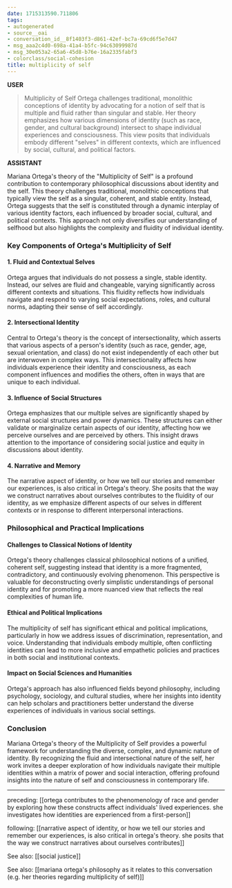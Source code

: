 ```yaml
---
date: 1715313590.711806
tags:
- autogenerated
- source__oai
- conversation_id__8f1403f3-d861-42ef-bc7a-69cd6f5e7d47
- msg_aaa2c4d0-698a-41a4-b5fc-94c63099987d
- msg_30e053a2-65a6-45d8-b76e-16a2335fabf3
- colorclass/social-cohesion
title: multiplicity of self
---
```


**USER**

>Multiplicity of Self
Ortega challenges traditional, monolithic conceptions of identity by advocating for a notion of self that is multiple and fluid rather than singular and stable. Her theory emphasizes how various dimensions of identity (such as race, gender, and cultural background) intersect to shape individual experiences and consciousness. This view posits that individuals embody different "selves" in different contexts, which are influenced by social, cultural, and political factors.


**ASSISTANT**

Mariana Ortega's theory of the "Multiplicity of Self" is a profound contribution to contemporary philosophical discussions about identity and the self. This theory challenges traditional, monolithic conceptions that typically view the self as a singular, coherent, and stable entity. Instead, Ortega suggests that the self is constituted through a dynamic interplay of various identity factors, each influenced by broader social, cultural, and political contexts. This approach not only diversifies our understanding of selfhood but also highlights the complexity and fluidity of individual identity.

### Key Components of Ortega's Multiplicity of Self

#### 1. **Fluid and Contextual Selves**
Ortega argues that individuals do not possess a single, stable identity. Instead, our selves are fluid and changeable, varying significantly across different contexts and situations. This fluidity reflects how individuals navigate and respond to varying social expectations, roles, and cultural norms, adapting their sense of self accordingly.

#### 2. **Intersectional Identity**
Central to Ortega's theory is the concept of intersectionality, which asserts that various aspects of a person's identity (such as race, gender, age, sexual orientation, and class) do not exist independently of each other but are interwoven in complex ways. This intersectionality affects how individuals experience their identity and consciousness, as each component influences and modifies the others, often in ways that are unique to each individual.

#### 3. **Influence of Social Structures**
Ortega emphasizes that our multiple selves are significantly shaped by external social structures and power dynamics. These structures can either validate or marginalize certain aspects of our identity, affecting how we perceive ourselves and are perceived by others. This insight draws attention to the importance of considering social justice and equity in discussions about identity.

#### 4. **Narrative and Memory**
The narrative aspect of identity, or how we tell our stories and remember our experiences, is also critical in Ortega's theory. She posits that the way we construct narratives about ourselves contributes to the fluidity of our identity, as we emphasize different aspects of our selves in different contexts or in response to different interpersonal interactions.

### Philosophical and Practical Implications

#### **Challenges to Classical Notions of Identity**
Ortega's theory challenges classical philosophical notions of a unified, coherent self, suggesting instead that identity is a more fragmented, contradictory, and continuously evolving phenomenon. This perspective is valuable for deconstructing overly simplistic understandings of personal identity and for promoting a more nuanced view that reflects the real complexities of human life.

#### **Ethical and Political Implications**
The multiplicity of self has significant ethical and political implications, particularly in how we address issues of discrimination, representation, and voice. Understanding that individuals embody multiple, often conflicting identities can lead to more inclusive and empathetic policies and practices in both social and institutional contexts.

#### **Impact on Social Sciences and Humanities**
Ortega's approach has also influenced fields beyond philosophy, including psychology, sociology, and cultural studies, where her insights into identity can help scholars and practitioners better understand the diverse experiences of individuals in various social settings.

### Conclusion

Mariana Ortega's theory of the Multiplicity of Self provides a powerful framework for understanding the diverse, complex, and dynamic nature of identity. By recognizing the fluid and intersectional nature of the self, her work invites a deeper exploration of how individuals navigate their multiple identities within a matrix of power and social interaction, offering profound insights into the nature of self and consciousness in contemporary life.


---

preceding: [[ortega contributes to the phenomenology of race and gender by exploring how these constructs affect individuals' lived experiences. she investigates how identities are experienced from a first-person]]  


following: [[narrative aspect of identity, or how we tell our stories and remember our experiences, is also critical in ortega's theory. she posits that the way we construct narratives about ourselves contributes]]

See also: [[social justice]]


See also: [[mariana ortega's philosophy as it relates to this conversation (e.g. her theories regarding multiplicity of self)]]